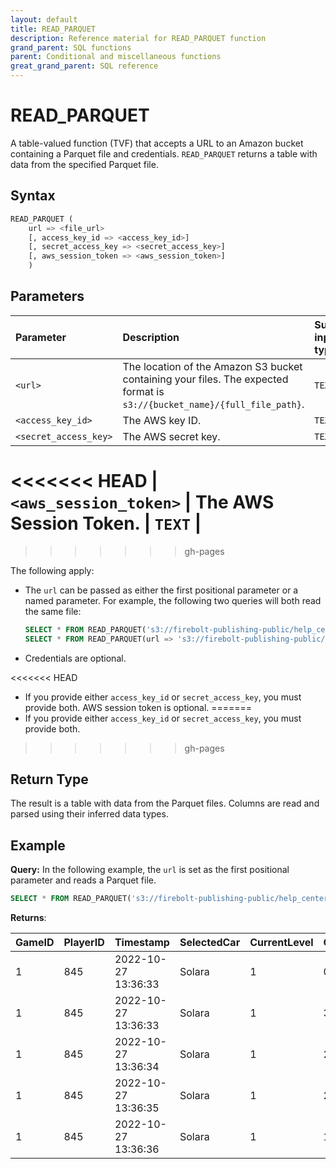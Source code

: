 ```yaml
---
layout: default
title: READ_PARQUET
description: Reference material for READ_PARQUET function
grand_parent: SQL functions
parent: Conditional and miscellaneous functions
great_grand_parent: SQL reference
---
```


# READ_PARQUET

A table-valued function (TVF) that accepts a URL to an Amazon bucket containing a Parquet file and credentials. `READ_PARQUET` returns a table with data from the specified Parquet file.

## Syntax

```sql
READ_PARQUET ( 
    url => <file_url>
    [, access_key_id => <access_key_id>]
    [, secret_access_key => <secret_access_key>]
    [, aws_session_token => <aws_session_token>]
    )
```

## Parameters

| Parameter                     | Description                                                                                      | Supported input types |
|:------------------------------|:-------------------------------------------------------------------------------------------------|:----------------------|
| `<url>`                       | The location of the Amazon S3 bucket containing your files. The expected format is `s3://{bucket_name}/{full_file_path}`.          | `TEXT`                |
| `<access_key_id>`                | The AWS key ID.                                                                                      | `TEXT`                |
| `<secret_access_key>`            | The AWS secret key.                                                                                  | `TEXT`                |
<<<<<<< HEAD
| `<aws_session_token>`            | The AWS Session Token.                                                                                 | `TEXT`                |
=======
>>>>>>> gh-pages

The following apply:

* The `url` can be passed as either the first positional parameter or a named parameter. For example, the following two queries will both read the same file:

    ```sql
    SELECT * FROM READ_PARQUET('s3://firebolt-publishing-public/help_center_assets/firebolt_sample_dataset/playstats/TournamentID=92/cc2a2a0b4e8b4fb39abf20a956e7cc3e-0.parquet');
    SELECT * FROM READ_PARQUET(url => 's3://firebolt-publishing-public/help_center_assets/firebolt_sample_dataset/playstats/TournamentID=92/cc2a2a0b4e8b4fb39abf20a956e7cc3e-0.parquet');
    ```

* Credentials are optional. 

<<<<<<< HEAD
* If you provide either `access_key_id` or `secret_access_key`, you must provide both. AWS session token is optional. 
=======
* If you provide either `access_key_id` or `secret_access_key`, you must provide both.
>>>>>>> gh-pages

## Return Type

The result is a table with data from the Parquet files. Columns are read and parsed using their inferred data types.

## Example

**Query:**
In the following example, the `url` is set as the first positional parameter and reads a Parquet file.

   ```sql
   SELECT * FROM READ_PARQUET('s3://firebolt-publishing-public/help_center_assets/firebolt_sample_dataset/playstats/TournamentID=92/cc2a2a0b4e8b4fb39abf20a956e7cc3e-0.parquet') LIMIT 5;
```

**Returns**:

| GameID | PlayerID | Timestamp | SelectedCar | CurrentLevel | CurrentSpeed | CurrentPlayTime | CurrentScore | Event | ErrorCode |
|:---------|:---------|:--------------------|:---------|:---------|:---------|:---------|:---------|:---------|:----------|
| 1       | 845     | 2022-10-27 13:36:33| Solara  | 1       | 0       | 0       | 0       | Brake   | NoError  |
| 1       | 845     | 2022-10-27 13:36:33| Solara  | 1       | 339     | 0.9872  | 2       | RightTurn| GraphicsFreeze |
| 1       | 845     | 2022-10-27 13:36:34| Solara  | 1       | 288     | 1.9744  | 20      | Tilt     | NoError  |
| 1       | 845     | 2022-10-27 13:36:35| Solara  | 1       | 260     | 2.9616  | 53      | Block    | TextNotFound |
| 1       | 845     | 2022-10-27 13:36:36| Solara  | 1       | 196     | 3.9488  | 81      | FullSpeed| NoError  |

